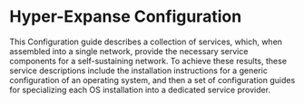 # Hyper-Expanse Configuration

This Configuration guide describes a collection of services, which, when assembled into a single network, provide the necessary service components for a self-sustaining network. To achieve these results, these service descriptions include the installation instructions for a generic configuration of an operating system, and then a set of configuration guides for specializing each OS installation into a dedicated service provider.
